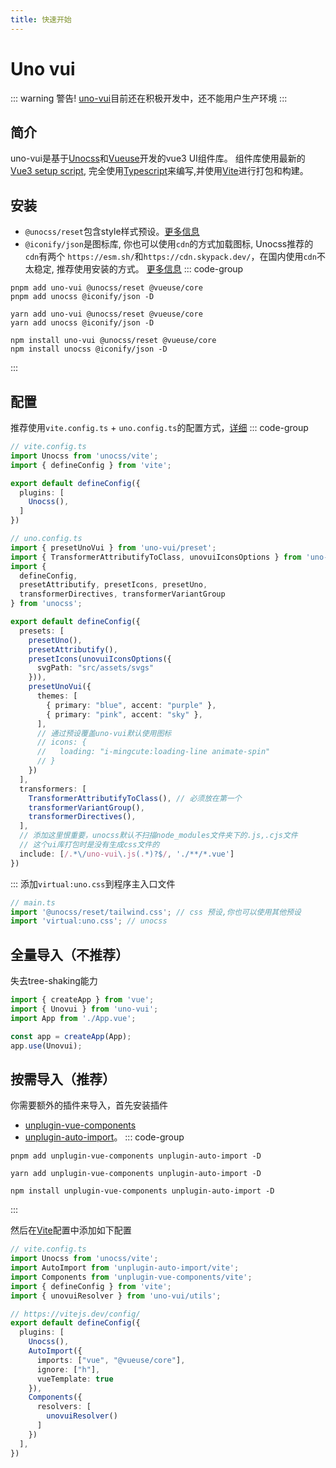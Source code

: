 ```yaml
---
title: 快速开始
---
```


# Uno vui
::: warning 警告!
[uno-vui](https://github.com/silentmx/uno-vui)目前还在积极开发中，还不能用户生产环境
:::

## 简介
uno-vui是基于[Unocss](https://unocss.dev)和[Vueuse](https://vueuse.org)开发的vue3 UI组件库。
组件库使用最新的[Vue3 setup script](https://cn.vuejs.org/guide/typescript/composition-api.html),
完全使用[Typescript](https://www.typescriptlang.org/)来编写,并使用[Vite](https://cn.vitejs.dev/)进行打包和构建。

## 安装
- `@unocss/reset`包含style样式预设。[更多信息](https://unocss.dev/guide/style-reset)
- `@iconify/json`是图标库, 你也可以使用`cdn`的方式加载图标, Unocss推荐的`cdn`有两个
`https://esm.sh/`和`https://cdn.skypack.dev/`，在国内使用`cdn`不太稳定, 推荐使用安装的方式。
[更多信息](https://unocss.dev/presets/icons)
::: code-group
```shell [pnpm]
pnpm add uno-vui @unocss/reset @vueuse/core
pnpm add unocss @iconify/json -D
```

```shell [yarn]
yarn add uno-vui @unocss/reset @vueuse/core
yarn add unocss @iconify/json -D
```

```shell [npm]
npm install uno-vui @unocss/reset @vueuse/core
npm install unocss @iconify/json -D
```
:::

## 配置
推荐使用`vite.config.ts` + `uno.config.ts`的配置方式，[详细](https://unocss.dev/integrations/vite)
::: code-group
```ts [vite.config.ts] {7}
// vite.config.ts
import Unocss from 'unocss/vite';
import { defineConfig } from 'vite';

export default defineConfig({
  plugins: [
    Unocss(),
  ]
})
```

```ts [uno.config.ts] {2-3,14-26,29,33-35}
// uno.config.ts
import { presetUnoVui } from 'uno-vui/preset';
import { TransformerAttributifyToClass, unovuiIconsOptions } from 'uno-vui/utils';
import {
  defineConfig,
  presetAttributify, presetIcons, presetUno,
  transformerDirectives, transformerVariantGroup
} from 'unocss';

export default defineConfig({
  presets: [
    presetUno(),
    presetAttributify(),
    presetIcons(unovuiIconsOptions({
      svgPath: "src/assets/svgs"
    })),
    presetUnoVui({
      themes: [
        { primary: "blue", accent: "purple" },
        { primary: "pink", accent: "sky" },
      ],
      // 通过预设覆盖uno-vui默认使用图标
      // icons: {
      //   loading: "i-mingcute:loading-line animate-spin"
      // }
    })
  ],
  transformers: [
    TransformerAttributifyToClass(), // 必须放在第一个
    transformerVariantGroup(),
    transformerDirectives(),
  ],
  // 添加这里恨重要，unocss默认不扫描node_modules文件夹下的.js,.cjs文件
  // 这个ui库打包时是没有生成css文件的
  include: [/.*\/uno-vui\.js(.*)?$/, './**/*.vue']
})
```
:::
添加`virtual:uno.css`到程序主入口文件
```ts
// main.ts
import '@unocss/reset/tailwind.css'; // css 预设,你也可以使用其他预设
import 'virtual:uno.css'; // unocss
```

## 全量导入（不推荐）
失去tree-shaking能力
```ts {2,5}
import { createApp } from 'vue';
import { Unovui } from 'uno-vui';
import App from './App.vue';

const app = createApp(App);
app.use(Unovui);
```

## 按需导入（推荐）
你需要额外的插件来导入，首先安装插件
- [unplugin-vue-components](https://github.com/antfu/unplugin-vue-components)
- [unplugin-auto-import](https://github.com/antfu/unplugin-auto-import)。
::: code-group
```shell [pnpm]
pnpm add unplugin-vue-components unplugin-auto-import -D
```

```shell [yarn]
yarn add unplugin-vue-components unplugin-auto-import -D
```

```shell [npm]
npm install unplugin-vue-components unplugin-auto-import -D
```
:::

然后在[Vite](https://cn.vitejs.dev/)配置中添加如下配置
```ts {3-4,6,19}
// vite.config.ts
import Unocss from 'unocss/vite';
import AutoImport from 'unplugin-auto-import/vite';
import Components from 'unplugin-vue-components/vite';
import { defineConfig } from 'vite';
import { unovuiResolver } from 'uno-vui/utils';

// https://vitejs.dev/config/
export default defineConfig({
  plugins: [
    Unocss(),
    AutoImport({
      imports: ["vue", "@vueuse/core"],
      ignore: ["h"],
      vueTemplate: true
    }),
    Components({
      resolvers: [
        unovuiResolver()
      ]
    })
  ],
})
```